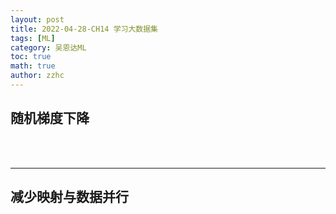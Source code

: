 ```yaml
---
layout: post
title: 2022-04-28-CH14 学习大数据集
tags: [ML]
category: 吴恩达ML
toc: true
math: true
author: zzhc
---
```


## 随机梯度下降



<br>
<br>

***

## 减少映射与数据并行